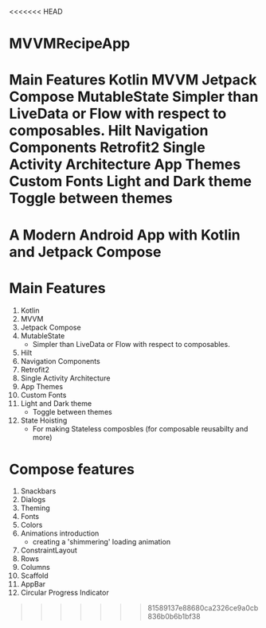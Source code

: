 <<<<<<< HEAD
# MVVMRecipeApp
Main Features Kotlin MVVM Jetpack Compose MutableState Simpler than LiveData or Flow with respect to composables. Hilt Navigation Components Retrofit2 Single Activity Architecture App Themes Custom Fonts Light and Dark theme Toggle between themes
=======
# A Modern Android App with Kotlin and Jetpack Compose

# Main Features
1. Kotlin
1. MVVM
1. Jetpack Compose
1. MutableState
	- Simpler than LiveData or Flow with respect to composables.
1. Hilt
1. Navigation Components
1. Retrofit2
1. Single Activity Architecture
1. App Themes
1. Custom Fonts
1. Light and Dark theme
	- Toggle between themes
1. State Hoisting
 	- For making Stateless composbles (for composable reusabilty and more)

# Compose features
1. Snackbars
2. Dialogs
3. Theming
4. Fonts
5. Colors
6. Animations introduction
	- creating a 'shimmering' loading animation
7. ConstraintLayout
8. Rows
9. Columns
10. Scaffold
11. AppBar
12. Circular Progress Indicator

>>>>>>> 81589137e88680ca2326ce9a0cb836b0b6b1bf38
